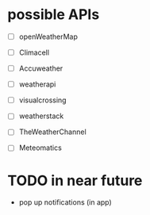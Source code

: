 # possible APIs
- [ ] openWeatherMap
- [ ] Climacell
- [ ] Accuweather
- [ ] weatherapi
- [ ] visualcrossing
- [ ] weatherstack
- [ ] TheWeatherChannel
- [ ] Meteomatics


# TODO in near future
- pop up notifications (in app)
